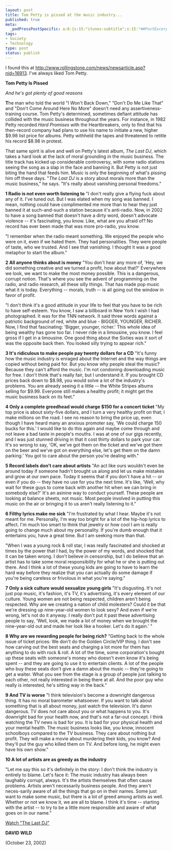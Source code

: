 ```yaml
--- 
layout: post
title: Tom Petty is pissed at the music industry...
published: true
meta: 
  _podPressPostSpecific: a:6:{s:15:"itunes:subtitle";s:15:"##PostExcerpt##";s:14:"itunes:summary";s:15:"##PostExcerpt##";s:15:"itunes:keywords";s:17:"##WordPressCats##";s:13:"itunes:author";s:10:"##Global##";s:15:"itunes:explicit";s:2:"No";s:12:"itunes:block";s:2:"No";}
tags: 
- Society
- Technology
type: post
status: publish
---
```

I found this at <a href="http://www.rollingstone.com/news/newsarticle.asp?nid=16913">http://www.rollingstone.com/news/newsarticle.asp?nid=16913</a>. I've always liked Tom Petty.

<strong>Tom Petty Is Pissed</strong>

<em>And he's got plenty of good reasons</em>

<strong>T</strong>he man who told the world "I Won't Back Down," "Don't Do Me Like That" and "Don't Come Around Here No More" doesn't need any assertiveness-training course. Tom Petty's determined, sometimes defiant attitude has collided with the music business throughout the years. For instance, in 1982 Petty recorded <em>Hard Promises</em> with the Heartbreakers, only to find that his then-record company had plans to use his name to initiate a new, higher $9.98 list price for albums. Petty withheld the tapes and threatened to retitle his record $8.98 in protest.

That same spirit is alive and well on Petty's latest album, <em>The Last DJ</em>, which takes a hard look at the lack of moral grounding in the music business. The title track has kicked up considerable controversy, with some radio stations seeing the song as a slap in the face and banning it. But Petty is not just biting the hand that feeds him. Music is only the beginning of what's pissing him off these days. "<em>The Last DJ</em> is a story about morals more than the music business," he says. "It's really about vanishing personal freedoms."

<strong>1 Radio is not even worth listening to</strong>
"I don't really give a flying fuck about any of it. I've tuned out. But I was elated when my song was banned. I mean, nothing could have complimented me more than to hear they just banned it at such-and-such a station because it's anti-radio. Now, in 2002 to have a song banned that doesn't have a dirty word, doesn't advocate violence -- it's fascinating, you know. Like, what are you afraid of? No record has ever been made that was more pro-radio, you know.

"I remember when the radio meant something. We enjoyed the people who were on it, even if we hated them. They had personalities. They were people of taste, who we trusted. And I see that vanishing. I thought it was a good metaphor to start the album."

<strong>2 All anyone thinks about is money</strong>
"You don't hear any more of, 'Hey, we did something creative and we turned a profit, how about that?' Everywhere we look, we want to make the most money possible. This is a dangerous, corrupt notion. That's where you see the advent of programming on the radio, and radio research, all these silly things. That has made pop music what it is today. Everything -- morals, truth -- is all going out the window in favor of profit.

"I don't think it's a good attitude in your life to feel that you have to be rich to have self-esteem. You know, I saw a billboard in New York I wish I had photographed. It was for the TNN network. It said three words against a patriotic background of red, white and blue - BIGGER, YOUNGER, RICHER. Now, I find that fascinating: 'Bigger, younger, richer.' This whole idea of being wealthy has gone too far. I never ride in a limousine, you know. I feel gross if I get in a limousine. One good thing about the Sixties was it sort of was the opposite back then. You looked silly trying to appear rich."

<strong>3 It's ridiculous to make people pay twenty dollars
for a CD</strong>
"It's funny how the music industry is enraged about the Internet and the way things are copied without being paid for. But you know why people steal the music? Because they can't afford the music. I'm not condoning downloading music for free. I don't think that's really fair, but I understand it. If you brought CD prices back down to $8.98, you would solve a lot of the industry's problems. You are already seeing it a little -- the White Stripes albums selling for $9.99. Everyone still makes a healthy profit; it might get the music business back on its feet."

<strong>4 Only a complete greedhead would charge $150 for a concert ticket</strong>
"My top price is about sixty-five dollars, and I turn a very healthy profit on that; I make millions on the road. I see no reason to bring the price up, even though I have heard many an anxious promoter say, 'We could charge 150 bucks for this.' I would like to do this again and maybe come through and not leave a bad taste in people's mouths. I was at one of our gigs recently, and I was just stunned driving in that it cost thirty dollars to park your car. It's so wrong to say, 'OK, we've got them on the ticket and we've got them on the beer and we've got on everything else, let's get them on the damn parking.' You got to care about the person you're dealing with."

<strong>5 Record labels don't care about artists</strong>
"An act like ours wouldn't even be around today if someone hadn't brought us along and let us make mistakes and grow at our own pace. Today it seems that if you don't have a hit -- or even if you do -- they have no use for you the next time. It's like, 'Well, why wait for these guys to come back with another hit when we can bring in somebody else?' It's an asinine way to conduct yourself. These people are looking at balance sheets, not music. Most people involved in putting this music on the air or bringing it to us aren't really listening to it."

<strong>6 Filthy lyrics make me sick</strong>
"I'm frustrated by what I hear. Maybe it's not meant for me. Personally, I'm way too bright for a lot of the hip-hop lyrics to affect. I'm much too smart to think that jewelry or how cool I am is really going to change much about my personality. If you're dumb enough that it entertains you, have a great time. But I am seeking more than that.

"When I was a young rock & roll star, I was really fascinated and shocked at times by the power that I had, by the power of my words, and shocked that it can be taken wrong. I don't believe in censorship, but I do believe that an artist has to take some moral responsibility for what he or she is putting out there. And I think a lot of these young kids are going to have to learn the hard way before they realize that you can actually do some damage if you're being careless or frivolous in what you're saying."

<strong>7 Only a sick culture would sexualize young girls</strong>
"It's disgusting. It's not just pop music, it's fashion, it's TV, it's advertising, it's every element of our culture. Young women are not being respected, children aren't being respected. Why are we creating a nation of child molesters? Could it be that we're dressing up nine-year-old women to look sexy? And even if we're wrong, let's not do it anyway. I really don't put it past these advertising people to say, 'Well, look, we made a lot of money when we brought the nine-year-old out and made her look like a hooker. Let's do it again.' "

<strong>8 Why are we rewarding people for being rich?</strong>
"Getting back to the whole issue of ticket prices: We don't do the Golden Circle/VIP thing. I don't see how carving out the best seats and charging a lot more for them has anything to do with rock & roll. A lot of the time, some corporation's bought up these seats with someone's money who doesn't even know it's being spent -- and they are going to use it to entertain clients. A lot of the people who buy these seats don't give a damn about the music -- they're going to get a waiter. What you see from the stage is a group of people just talking to each other, not really interested in being there at all. And the poor guy who really is interested, he's sitting way in the back."

<strong>9 And TV is worse</strong>
"I think television's become a downright dangerous thing. It has no moral barometer whatsoever. If you want to talk about something that is all about money, just watch the television. It's damn dangerous. TV does not care about you or what happens to you. It's downright bad for your health now, and that's not a far-out concept. I think watching the TV news is bad for you. It is bad for your physical health and your mental health. The music business looks like, you know, innocent schoolboys compared to the TV business. They care about nothing but profit. They will make a movie about murdering their kids, you know? And they'll put the guy who killed them on TV. And before long, he might even have his own show."

<strong>10 A lot of artists are as greedy as the industry</strong>

"Let me say this so it's definitely in the story: I don't think the industry is entirely to blame. Let's face it: The music industry has always been laughably corrupt, always. It's the artists themselves that often cause problems. Artists aren't necessarily business people. And they aren't neces-sarily aware of all the things that go on in their names. Some just want to make some music, but there is a lot of greed among artists as well. Whether or not we know it, we are all to blame. I think it's time -- starting with the artist -- to try to be a little more responsible and aware of what goes on in our name."

<a href="http://www.rollingstone.com/artists/videos.asp?oid=399&cf=399">Watch "The Last DJ"</a>

<strong>DAVID WILD</strong>

(October 23, 2002)
